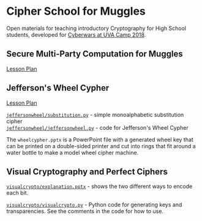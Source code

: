 # Cipher School for Muggles

Open materials for teaching introductory Cryptography for High School
students, developed for [Cyberwars at UVA Camp
2018](https://www.ahmed.ai/cyberwars2018).

## Secure Multi-Party Computation for Muggles

[Lesson Plan](https://docs.google.com/document/d/17ow-6ibjYDAoMUI2DhpubbPZkm4ydROpkzoTYBbZlwE/edit?usp=sharing)

## Jefferson's Wheel Cypher

[Lesson Plan](https://docs.google.com/document/d/1EuMlcTyZvq-OoRJaxfFo0rqyIUjaha6NPpyYeK4XD3g/edit?usp=sharing)

[`jeffersonwheel/substitution.py`](https://github.com/evansuva/cipherschool/blob/master/jeffersonwheel/substitution.py) - simple monoalphabetic substitution cipher  
[`jeffersonwheel/jeffersonwheel.py`](https://github.com/evansuva/cipherschool/blob/master/jeffersonwheel/jeffersonwheel.py) - code for Jefferson's Wheel Cypher

The `wheelcypher.pptx` is a PowerPoint file with a generated wheel key
that can be printed on a double-sided printer and cut into rings that
fit around a water bottle to make a model wheel cipher machine.

## Visual Cryptography and Perfect Ciphers

[`visualcrypto/explanation.pptx`](https://github.com/evansuva/cipherschool/blob/master/visualcrypto/explanation.pptx) - shows the two different ways to encode each bit.  

[`visualcrypto/visualcrypto.py`](https://github.com/evansuva/cipherschool/blob/master/visualcrypto/visualcrypto.py) - Python code for generating keys and transparencies. See the comments in the code for how to use.
